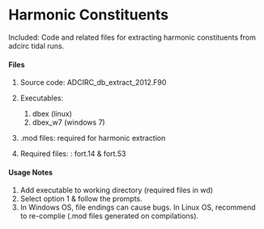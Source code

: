 # Harmonic Constituents
Included: Code and related files for extracting harmonic constituents from adcirc tidal runs.  

#### Files
1. Source code: ADCIRC_db_extract_2012.F90
2. Executables:
	1. dbex (linux)
	2. dbex_w7 (windows 7)

3. .mod files: required for harmonic extraction
4. Required files: : fort.14 & fort.53

#### Usage Notes
1. Add executable to working directory (required files in wd) 
2. Select option 1 & follow the prompts.
3. In Windows OS, file endings can cause bugs. In Linux OS, recommend to re-complie (.mod files generated on compilations).
